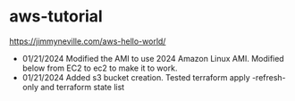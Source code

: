 # aws-tutorial

https://jimmyneville.com/aws-hello-world/

* 01/21/2024 Modified the AMI to use 2024 Amazon Linux AMI. Modified below from EC2 to ec2 to make it to work.
* 01/21/2024 Added s3 bucket creation. Tested terraform apply -refresh-only and terraform state list
